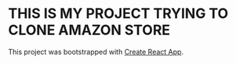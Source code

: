 # THIS IS MY PROJECT TRYING TO CLONE AMAZON STORE

This project was bootstrapped with [Create React App](https://github.com/facebook/create-react-app).


